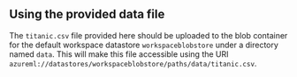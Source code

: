 ## Using the provided data file
The `titanic.csv` file provided here should be uploaded to the blob container for the default workspace datastore `workspaceblobstore` under a directory named `data`. This will make this file accessible using the URI `azureml://datastores/workspaceblobstore/paths/data/titanic.csv`.